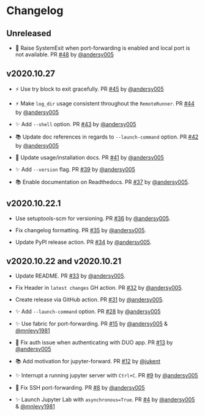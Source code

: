 # Changelog

## Unreleased

- 🐛 Raise SystemExit when port-forwarding is enabled and local port is not available. PR [#48](https://github.com/NCAR/jupyter-forward/pull/48) by [@andersy005](https://github.com/andersy005)

## v2020.10.27

- ⚡ Use try block to exit gracefully. PR [#45](https://github.com/NCAR/jupyter-forward/pull/45) by [@andersy005](https://github.com/andersy005)

- ⚡ Make `log_dir` usage consistent throughout the `RemoteRunner`. PR [#44](https://github.com/NCAR/jupyter-forward/pull/44) by [@andersy005](https://github.com/andersy005)

- ✨ Add `--shell` option. PR [#43](https://github.com/NCAR/jupyter-forward/pull/43) by [@andersy005](https://github.com/andersy005)

- 📚 Update doc references in regards to `--launch-command` option. PR [#42](https://github.com/NCAR/jupyter-forward/pull/42) by [@andersy005](https://github.com/andersy005)

- 📝 Update usage/installation docs. PR [#41](https://github.com/NCAR/jupyter-forward/pull/41) by [@andersy005](https://github.com/andersy005)

- ✨ Add `--version` flag. PR [#39](https://github.com/NCAR/jupyter-forward/pull/39) by [@andersy005](https://github.com/andersy005)

- 📚 Enable documentation on Readthedocs. PR [#37](https://github.com/NCAR/jupyter-forward/pull/37) by [@andersy005](https://github.com/andersy005).

## v2020.10.22.1

- Use setuptools-scm for versioning. PR [#36](https://github.com/NCAR/jupyter-forward/pull/36) by [@andersy005](https://github.com/andersy005).

- Fix changelog formatting. PR [#35](https://github.com/NCAR/jupyter-forward/pull/35) by [@andersy005](https://github.com/andersy005).

- Update PyPI release action. PR [#34](https://github.com/NCAR/jupyter-forward/pull/34) by [@andersy005](https://github.com/andersy005).

## v2020.10.22 and v2020.10.21

- Update README. PR [#33](https://github.com/NCAR/jupyter-forward/pull/33) by [@andersy005](https://github.com/andersy005).

- Fix Header in `latest changes` GH action. PR [#32](https://github.com/NCAR/jupyter-forward/pull/32) by [@andersy005](https://github.com/andersy005).

- Create release via GitHub action. PR [#31](https://github.com/NCAR/jupyter-forward/pull/31) by [@andersy005](https://github.com/andersy005).

- ✨ Add `--launch-command` option. PR [#28](https://github.com/NCAR/jupyter-forward/pull/28) by [@andersy005](https://github.com/andersy005)

- ✨ Use fabric for port-forwarding. PR [#15](https://github.com/NCAR/jupyter-forward/pull/15) by [@andersy005](https://github.com/andersy005) & [@mnlevy1981](https://github.com/mnlevy1981)

- 🐛 Fix auth issue when authenticating with DUO app. PR [#13](https://github.com/NCAR/jupyter-forward/pull139) by [@andersy005](https://github.com/andersy005)

- 📚 Add motivation for jupyter-forward. PR [#12](https://github.com/NCAR/jupyter-forward/pull/12) by [@jukent](https://github.com/jukent)

- ✨ Interrupt a running jupyter server with `Ctrl+C`. PR [#9](https://github.com/NCAR/jupyter-forward/pull/9) by [@andersy005](https://github.com/andersy005)

- 🐛 Fix SSH port-forwarding. PR [#8](https://github.com/NCAR/jupyter-forward/pull/8) by [@andersy005](https://github.com/andersy005)

- ✨ Launch Jupyter Lab with `asynchronous=True`. PR [#4](https://github.com/NCAR/jupyter-forward/pull/4) by [@andersy005](https://github.com/andersy005) & [@mnlevy1981](https://github.com/mnlevy1981)
